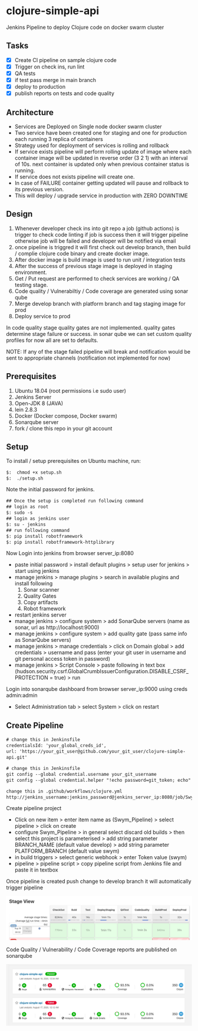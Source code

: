 # clojure-simple-api

Jenkins Pipeline to deploy Clojure code on docker swarm cluster

## Tasks
  - [x] Create CI pipeline on sample clojure code
  - [x] Trigger on check ins, run lint 
  - [x] QA tests
  - [x] if test pass merge in main branch
  - [x] deploy to production
  - [x] publish reports on tests and code quality

## Architecture

* Services are Deployed on Single node docker swarm cluster
* Two service have been created one for staging and one for production each running 3 replica of containers
* Strategy used for deployment of services is rolling and rollback
* If service exists pipeline will perform rolling update of image where each container image will be updated in reverse order (3 2 1) with an interval of 10s. next container is updated only when previous container status is running.
* If service does not exists pipeline will create one.
* In case of FAILURE container getting updated will pause and rollback to its previous version. 
* This will deploy / upgrade service in production with ZERO DOWNTIME 

## Design

1.  Whenever developer check ins into git repo a job (github actions) is trigger to check code linting if job is success then it will trigger pipeline otherwise job will be failed and developer will be notified via email
2.  once pipeline is triggred it will first check out develop branch, then build / complie clojure code binary and create docker image.
3.  After docker image is build image is used to run unit / integration tests
4.  After the success of previous stage image is deployed in staging environment.
5.  Get / Put request are performed to check services are working / QA testing stage.
6.  Code quality / Vulnerabiltiy / Code coverage are generated using sonar qube 
7.  Merge develop branch with platform branch and tag staging image for prod
8.  Deploy service to prod

In code quality stage quality gates are not implemented. quality gates determine stage failure or success. in sonar qube we can set custom quality profiles for now all are set to defaults.

NOTE: If any of the stage failed pipeline will break and notification would be sent to appropriate channels (notification not implemented for now)

## Prerequisites

  1. Ubuntu 18.04 (root permissions i.e sudo user)
  2. Jenkins Server
  3. Open-JDK 8 (JAVA)
  4. lein 2.8.3
  5. Docker (Docker compose, Docker swarm)
  6. Sonarqube server
  7. fork / clone this repo in your git account

## Setup
To install / setup prerequisites on Ubuntu machine, run:

```
$:  chmod +x setup.sh
$:  ./setup.sh

```
Note the initial password for jenkins.

```
## Once the setup is completed run following command
## login as root
$: sudo -s
## login as jenkins user
$: su - jenkins
## run following command
$: pip install robotframework
$: pip install robotframework-httplibrary
```

Now Login into jenkins from browser server_ip:8080
  * paste initial password > install default plugins > setup user for jenkins > start using jenkins
  * manage jenkins > manage plugins > search in available plugins and install following
    1.  Sonar scanner
    2.  Quality Gates
    3.  Copy artifacts
    4.  Robot framework
  * restart jenkins server
  * manage jenkins > configure system > add SonarQube servers (name as sonar, url as http://localhost:9000)
  * manage jenkins > configure system > add quality gate (pass same info as SonarQube servers)
  * manage jenkins > manage credentials > click on Domain global > add credentials > username and pass (enter your git user in username and git personal access token in password) 
  * manage jenkins > Script Console > paste following in text box (hudson.security.csrf.GlobalCrumbIssuerConfiguration.DISABLE_CSRF_PROTECTION = true) > run

Login into sonarqube dashboard from browser server_ip:9000 using creds admin:admin
  * Select Administration tab > select System > click on restart

## Create Pipeline

```
# change this in Jenkinsfile
credentialsId: 'your_global_creds_id',
url: 'https://your_git_user@github.com/your_git_user/clojure-simple-api.git'
```

```
# change this in Jenkinsfile
git config --global credential.username your_git_username
git config --global credential.helper "!echo password=git_token; echo"
```

```
change this in .github/workflows/clojure.yml
http://jenkins_username:jenkins_password@jenkins_server_ip:8080/job/Swym_Pipeline/
```

Create pipeline project

* Click on new item > enter item name as (Swym_Pipeline) > select pipeline > click on create
* configure Swym_Pipeline > in general select discard old builds > then select this project is parameterised > add string parameter BRANCH_NAME (default value develop) > add string parameter PLATFORM_BRANCH (default value swym)
* in build triggers > select generic webhook > enter Token value (swym)
* pipeline > pipeline script > copy pipeline script from Jenkins file and paste it in textbox

Once pipeline is created push change to develop branch it will automatically trigger pipeline

![pipeline jenkins](pipeline.png)

Code Quality / Vulnerability / Code Coverage reports are published on sonarqube

![sonar qube](sonar.png)


